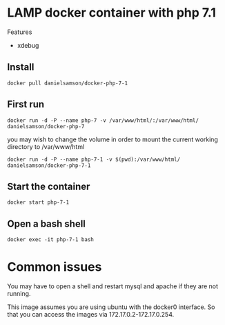 # LAMP docker container with php 7.1

Features
* xdebug

## Install

    docker pull danielsamson/docker-php-7-1

## First run
    docker run -d -P --name php-7 -v /var/www/html/:/var/www/html/ danielsamson/docker-php-7

you may wish to change the volume in order to mount the current working directory to /var/www/html
    
    docker run -d -P --name php-7-1 -v $(pwd):/var/www/html/ danielsamson/docker-php-7-1

## Start the container

    docker start php-7-1

## Open a bash shell

    docker exec -it php-7-1 bash
   
# Common issues

You may have to open a shell and restart mysql and apache if they are not running.

This image assumes you are using ubuntu with the docker0 interface. So that you can access the images via 172.17.0.2-172.17.0.254.
